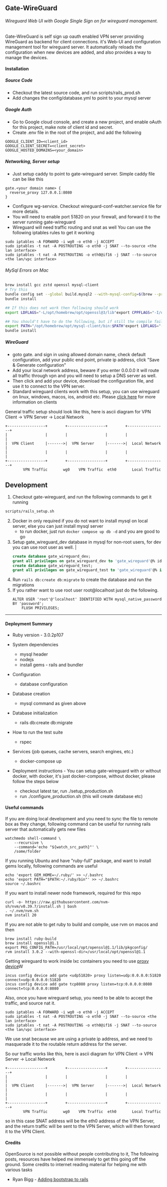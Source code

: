 ## Gate-WireGuard

###### Wireguard Web UI with Google Single Sign on for wireguard management.

Gate-WireGuard is self sign up oauth enabled VPN server providing WireGuard as backend for client connections. it's Web-UI and configuration management 
tool for wireguard server. It automatically reloads the configuration when new devices are added, and also provides a way to manage the devices.

#### Installation

##### Source Code
* Checkout the latest source code, and run scripts/rails_prod.sh
* Add changes the config/database.yml to point to your mysql server

##### Google Auth
* Go to Google cloud console, and create a new project, and enable oAuth for this project, make note of client id and secret.
* Create .env file in the root of the project, and add the following
```shell
GOOGLE_CLIENT_ID=<client_id>
GOOGLE_CLIENT_SECRET=<client_secret>
GOOGLE_HOSTED_DOMAINS=<your_domain>
```

##### Networking, Server setup
* Just setup caddy to point to gate-wireguard server. Simple caddy file can be like this
````shell
gate.<your domain name> {
  reverse_proxy 127.0.0.1:8080
}
````
* Configure wg-service. Checkout wireguard-conf-watcher.service file for more details.
* You will need to enable port 51820 on your firewall, and forward it to the server running gate-wireguard
* Wireguard will need traffic routing and snat as well You can use the following iptables rules to get it working
```shell
sudo iptables -A FORWARD -i wg0 -o eth0 -j ACCEPT
sudo iptables -t nat -A POSTROUTING -o eth0 -j SNAT --to-source <the lan interface>
sudo iptables -t nat -A POSTROUTING -o eth0@if16 -j SNAT --to-source <the lan/vpc interface>
```


###### MySql Errors on Mac
````bash
brew install gcc zstd openssl mysql-client
# Try this
bundle config set --global build.mysql2 --with-mysql-config=$(brew --prefix mysql-client)/bin/mysql_config --with-ldflags="-L$(brew --prefix zstd)/lib -L$(brew --prefix openssl)/lib"
bundle install

## If this does not work then following should work
export LDFLAGS="-L/opt/homebrew/opt/openssl@3/lib"export CPPFLAGS="-I/opt/homebrew/opt/openssl@3/include"export LIBRARY_PATH=$LIBRARY_PATH:$(brew --prefix zstd)/lib/gem install mysql2 -v '0.5.4' -- --with-opt-dir=$(brew --prefix openssl) --with-ldflags=-L$(brew --prefix zstd)

## You should't have to do the following, but if still the compile fails then 
export PATH="/opt/homebrew/opt/mysql-client/bin:$PATH"export LDFLAGS="-L/opt/homebrew/opt/mysql-client/lib"export CPPFLAGS="-I/opt/homebrew/opt/mysql-client/include"gem install mysql2 -v '0.5.4'
bundle install

````
##### WireGuard
* goto gate.<yourdomain> and sign in using allowed domain name, check default configuration, add your public end point, private ip address, click "Save & Generate configuration"
* Add your local network address, beware if you enter 0.0.0.0 it will route all traffic through vpn and you will need to setup a DNS server as well.
* Then click <Gate> and add your device, download the configuration file, and use it to connect to the VPN server.
* Standard wireguard clients work with this setup, you can use wireguard on linux, windows, macos, ios, android etc. Please [click here](https://www.wireguard.com/install/) for more information on clients

General traffic setup should look like this, here is ascii diagram for VPN Client -> VPN Server -> Local Network

```
+-----------------+        +-----------------+        +-----------------+
|                 |        |                 |        |                 |
|  VPN Client     |------->|  VPN Server     |------->|  Local Network  |
|                 |        |                 |        |                 |
+-----------------+        +-----------------+        +-----------------+
        VPN Traffic       wg0    VPN Traffic  eth0       Local Traffic
```


## Development

1. Checkout gate-wireguard, and run the following commands to get it running

````bash
scripts/rails_setup.sh
````
2. Docker in only required if you do not want to install mysql on local server, else you can just install mysql server
   * to run docker, just run ```docker compose up db -d``` and you are good to go
3. Setup gate_wireguard_dev database in mysql for non-root users, for dev you can use root user as well.
    |
    ```sql
   create database gate_wireguard_dev;
   grant all privileges on gate_wireguard_dev to 'gate_wireguard'@% idenfied by 'gate_wireguard';
   create database gate_wireguard_test;
   grant all privileges on gate_wireguard_test to 'gate_wireguard'@% identified by 'gate_wireguard';
    ```
4. Run ```rails db:create db:migrate``` to create the database and run the migrations
5. If you rather want to use root user root@localhost just do the following.
    ```sudo mysql -u root -p
   ALTER USER 'root'@'localhost' IDENTIFIED WITH mysql_native_password BY 'password';
        FLUSH PRIVILEGES;
    ```

---
#### Deployment Summary
* Ruby version - 3.0.2p107
* System dependencies
  * mysql header
  * nodejs
  * install gems - rails and bundler

* Configuration
  * database configuration

* Database creation
  * mysql command as given above

* Database initialization
  * rails db:create db:migrate

* How to run the test suite
  * rspec

* Services (job queues, cache servers, search engines, etc.)
  * docker-compose up

* Deployment instructions - You can setup gate-wireguard with or without docker, with docker, it's just docker-compose, without docker, please follow the steps below
  * checkout latest tar, run ./setup_production.sh
  * run ./configure_production.sh (this will create database etc)


#### Useful commands

If you are doing local development and you need to sync the file to remote box as they change, following command can be useful for running rails server that automatically gets new files

```shell
watchmedo shell-command \
    --recursive \
    --command='echo "${watch_src_path}"' \
    /some/folder
```

If you running Ubuntu and have "ruby-full" package, and want to install gems locally, following commands are useful

```shell
echo 'export GEM_HOME=~/.ruby/' >> ~/.bashrc
echo 'export PATH="$PATH:~/.ruby/bin"' >> ~/.bashrc
source ~/.bashrc
```

If you want to install newer node framework, required for this repo

```shell
curl -o- https://raw.githubusercontent.com/nvm-sh/nvm/v0.39.7/install.sh | bash
. ~/.nvm/nvm.sh
nvm install 20
```

If you are not able to get ruby to build and compile, use rvm on macos and then
    
```shell
brew install ruby-build
brew install openssl@1.1
export PKG_CONFIG_PATH=/usr/local/opt/openssl@1.1/lib/pkgconfig/
rvm install 3.0.2 --with-openssl-dir=/usr/local/opt/openssl@1.1
```

Getting wireguard to work inside lxc containers you need to use [proxy device](https://linuxcontainers.org/incus/docs/main/reference/devices_proxy/)W

```shell
incus config device add gate <udp51820> proxy listen=udp:0.0.0.0:51820 connect=udp:0.0.0.0:51820
incus config device add gate tcp8080 proxy listen=tcp:0.0.0.0:8080 connect=tcp:0.0.0.0:8080

```
    
Also, once you have wireguard setup, you need to be able to accept the traffic, and source nat it.

```shell
sudo iptables -A FORWARD -i wg0 -o eth0 -j ACCEPT
sudo iptables -t nat -A POSTROUTING -o eth0 -j SNAT --to-source <the lan interface>
sudo iptables -t nat -A POSTROUTING -o eth0@if16 -j SNAT --to-source <the lan/vpc interface>
```

We use snat because we are using a private ip address, and we need to masquerade it to the routable return address for the server.

So our traffic works like this, here is ascii diagram for VPN Client -> VPN Server -> Local Network

```
+-----------------+        +-----------------+        +-----------------+
|                 |        |                 |        |                 |
|  VPN Client     |------->|  VPN Server     |------->|  Local Network  |
|                 |        |                 |        |                 |
+-----------------+        +-----------------+        +-----------------+
        VPN Traffic       wg0    VPN Traffic  eth0       Local Traffic
```

so in this case SNAT address will be the eth0 address of the VPN Server, and the return traffic will be sent to the VPN Server, which will then forward it to the VPN Client.






#### Credits

OpenSource is not possible without people contributing to it, The following posts, resources have helped me immensely to get this going off the ground. Some credits to internet reading material for helping me with various tasks

* Ryan Bigg - [Adding bootstrap to rails](https://ryanbigg.com/2023/04/rails-7-bootstrap-css-javascript-with-esbuild) 

